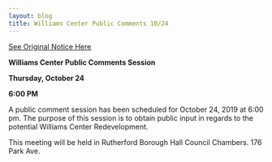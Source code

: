 ```yaml
---
layout: blog
title: Williams Center Public Comments 10/24
---
```


[See Original Notice Here](https://storage.googleapis.com/static.rutherford-nj.com/borough-clerk/posts/WilliamsCenter.pdf)

**Williams Center Public Comments Session**

**Thursday, October 24**

**6:00 PM** 

A public comment session has been scheduled for October 24, 2019 at 6:00 pm. The purpose of this session is to obtain public input in regards to the potential Williams Center Redevelopment.

This meeting will be held in Rutherford Borough Hall Council Chambers. 176 Park Ave. 
